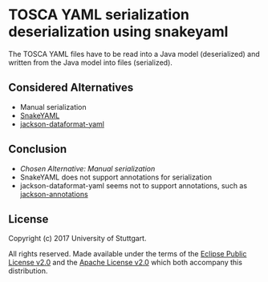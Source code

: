 # TOSCA YAML serialization deserialization using snakeyaml

The TOSCA YAML files have to be read into a Java model (deserialized) and written from the Java model into files (serialized).

## Considered Alternatives

* Manual serialization
* [SnakeYAML](https://bitbucket.org/asomov/snakeyaml)
* [jackson-dataformat-yaml](https://github.com/FasterXML/jackson-dataformat-yaml)

## Conclusion

* *Chosen Alternative: Manual serialization*
* SnakeYAML does not support annotations for serialization
* jackson-dataformat-yaml seems not to support annotations, such as [jackson-annotations](https://github.com/FasterXML/jackson-annotations)

## License

Copyright (c) 2017 University of Stuttgart.

All rights reserved. Made available under the terms of the [Eclipse Public License v2.0] and the [Apache License v2.0] which both accompany this distribution.

 [Apache License v2.0]: http://www.apache.org/licenses/LICENSE-2.0.html
 [Eclipse Public License v2.0]: http://www.eclipse.org/legal/epl-v20.html
